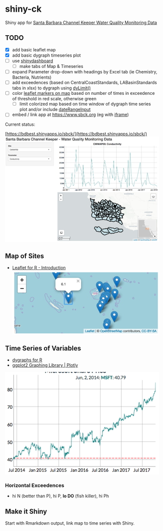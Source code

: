 # shiny-ck

Shiny app for [Santa Barbara Channel Keeper Water Quality Monitoring Data](https://www.sbck.org/current-issues/water-quality-monitoring/download-our-data/)

## TODO

- [x] add basic leaflet map
- [x] add basic dygraph timeseries plot
- [ ] use [shinydashboard](http://rstudio.github.io/shinydashboard/)
  - [ ] make tabs of Map & Timeseries
- [ ] expand Parameter drop-down with headings by Excel tab (ie Chemistry, Bacteria, Nutrients)
- [ ] add exceedences (based on CentralCoastStandards, LABasinStandards tabs in xlsx) to dygraph using [dyLimit()](https://rstudio.github.io/dygraphs/gallery-event-lines.html)
- [ ] color [leaflet markers on map](http://rstudio.github.io/leaflet/markers.html) based on number of times in exceedence of threshold in red scale, otherwise green
  - [ ] limit colorized map based on time window of dygraph time series plot and/or include [dateRangeInput]( https://shiny.rstudio.com/gallery/date-and-date-range.html)
- [ ] embed / link app at https://www.sbck.org (eg with [iframe](https://community.rstudio.com/t/iframe-shiny-apps-to-wordpress/962))

Current status:

  [https://bdbest.shinyapps.io/sbck/](https://bdbest.shinyapps.io/sbck/)<br>
  [![](./images/sbck-app_2018-06-25.png)](https://bdbest.shinyapps.io/sbck/)

## Map of Sites

* [Leaflet for R - Introduction](http://rstudio.github.io/leaflet/)
![](./images/leaflet_markers.png)

## Time Series of Variables

* [dygraphs for R](https://rstudio.github.io/dygraphs/index.html)
* [ggplot2 Graphing Library | Plotly](https://plot.ly/ggplot2/)

![](./images/dygraph-threshold.png)

### Horizontal Exceedences

- hi N (better than P), hi P, **lo DO** (fish killer), hi Ph

## Make it Shiny

Start with Rmarkdown output, link map to time series with Shiny.
